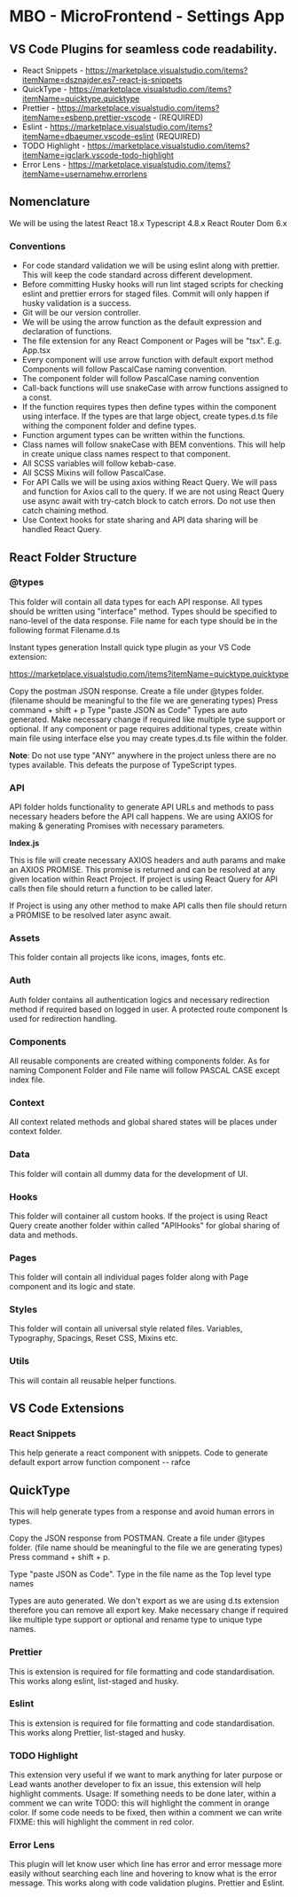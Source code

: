 # MBO - MicroFrontend - Settings App

## VS Code Plugins for seamless code readability.

- React Snippets - https://marketplace.visualstudio.com/items?itemName=dsznajder.es7-react-js-snippets
- QuickType - https://marketplace.visualstudio.com/items?itemName=quicktype.quicktype
- Prettier - https://marketplace.visualstudio.com/items?itemName=esbenp.prettier-vscode - (REQUIRED)
- Eslint - https://marketplace.visualstudio.com/items?itemName=dbaeumer.vscode-eslint (REQUIRED)
- TODO Highlight - https://marketplace.visualstudio.com/items?itemName=jgclark.vscode-todo-highlight
- Error Lens - https://marketplace.visualstudio.com/items?itemName=usernamehw.errorlens

## Nomenclature

We will be using the latest React 18.x Typescript 4.8.x React Router Dom 6.x

### Conventions

- For code standard validation we will be using eslint along with prettier. This will keep the code standard across different development.
- Before committing Husky hooks will run lint staged scripts for checking eslint and prettier errors for staged files. Commit will only happen if husky validation is a success.
- Git will be our version controller.
- We will be using the arrow function as the default expression and declaration of functions.
- The file extension for any React Component or Pages will be "tsx". E.g. App.tsx
- Every component will use arrow function with default export method Components will follow PascalCase naming convention.
- The component folder will follow PascalCase naming convention
- Call-back functions will use snakeCase with arrow functions assigned to a const.
- If the function requires types then define types within the component using interface. If the types are that large object, create types.d.ts file withing the component folder and define types.
- Function argument types can be written within the functions.
- Class names will follow snakeCase with BEM conventions. This will help in create unique class names respect to that component.
- All SCSS variables will follow kebab-case.
- All SCSS Mixins will follow PascalCase.
- For API Calls we will be using axios withing React Query. We will pass and function for Axios call to the query. If we are not using React Query use async await with try-catch block to catch errors. Do not use then catch chaining method.
- Use Context hooks for state sharing and API data sharing will be handled React Query.

## React Folder Structure

### @types

This folder will contain all data types for each API response. All types should be written using "interface" method. Types should be specified to nano-level of the data response. File name for each type should be in the following format Filename.d.ts

Instant types generation Install quick type plugin as your VS Code extension:

https://marketplace.visualstudio.com/items?itemName=quicktype.quicktype

Copy the postman JSON response. Create a file under @types folder. (filename should be meaningful to the file we are generating types) Press command + shift + p Type "paste JSON as Code" Types are auto generated. Make necessary change if required like multiple type support or optional. If any component or page requires additional types, create within main file using interface else you may create types.d.ts file within the folder.

**Note**: Do not use type "ANY" anywhere in the project unless there are no types available. This defeats the purpose of TypeScript types.

### API

API folder holds functionality to generate API URLs and methods to pass necessary headers before the API call happens. We are using AXIOS for making & generating Promises with necessary parameters.

**Index.js**

This is file will create necessary AXIOS headers and auth params and make an AXIOS PROMISE. This promise is returned and can be resolved at any given location within React Project. If project is using React Query for API calls then file should return a function to be called later.

If Project is using any other method to make API calls then file should return a PROMISE to be resolved later async await.

### Assets

This folder contain all projects like icons, images, fonts etc.

### Auth

Auth folder contains all authentication logics and necessary redirection method if required based on logged in user. A protected route component Is used for redirection handling.

### Components

All reusable components are created withing components folder. As for naming Component Folder and File name will follow PASCAL CASE except index file.

### Context

All context related methods and global shared states will be places under context folder.

### Data

This folder will contain all dummy data for the development of UI.

### Hooks

This folder will container all custom hooks. If the project is using React Query create another folder within called "APIHooks" for global sharing of data and methods.

### Pages

This folder will contain all individual pages folder along with Page component and its logic and state.

### Styles

This folder will contain all universal style related files. Variables, Typography, Spacings, Reset CSS, Mixins etc.

### Utils

This will contain all reusable helper functions.

## VS Code Extensions

### React Snippets

This help generate a react component with snippets. Code to generate default export arrow function component -- rafce

## QuickType

This will help generate types from a response and avoid human errors in types.

Copy the JSON response from POSTMAN. Create a file under @types folder. (file name should be meaningful to the file we are generating types) Press command + shift + p.

Type "paste JSON as Code". Type in the file name as the Top level type names

Types are auto generated. We don't export as we are using d.ts extension therefore you can remove all export key. Make necessary change if required like multiple type support or optional and rename type to unique type names.

### Prettier

This is extension is required for file formatting and code standardisation. This works along eslint, list-staged and husky.

### Eslint

This is extension is required for file formatting and code standardisation. This works along Prettier, list-staged and husky.

### TODO Highlight

This extension very useful if we want to mark anything for later purpose or Lead wants another developer to fix an issue, this extension will help highlight comments. Usage: If something needs to be done later, within a comment we can write TODO: this will highlight the comment in orange color. If some code needs to be fixed, then within a comment we can write FIXME: this will highlight the comment in red color.

### Error Lens

This plugin will let know user which line has error and error message more easily without searching each line and hovering to know what is the error message. This works along with code validation plugins. Prettier and Eslint.
